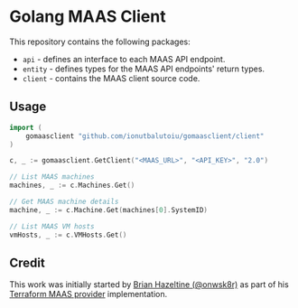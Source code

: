 # Golang MAAS Client

This repository contains the following  packages:

* `api` - defines an interface to each MAAS API endpoint.
* `entity` - defines types for the MAAS API endpoints' return types.
* `client` - contains the MAAS client source code.

## Usage

```Go
import (
    gomaasclient "github.com/ionutbalutoiu/gomaasclient/client"
)

c, _ := gomaasclient.GetClient("<MAAS_URL>", "<API_KEY>", "2.0")

// List MAAS machines
machines, _ := c.Machines.Get()

// Get MAAS machine details
machine, _ := c.Machine.Get(machines[0].SystemID)

// List MAAS VM hosts
vmHosts, _ := c.VMHosts.Get()
```

## Credit

This work was initially started by [Brian Hazeltine (@onwsk8r)](https://github.com/onwsk8r) as part of his [Terraform MAAS provider](https://github.com/Roblox/terraform-provider-maas) implementation.
